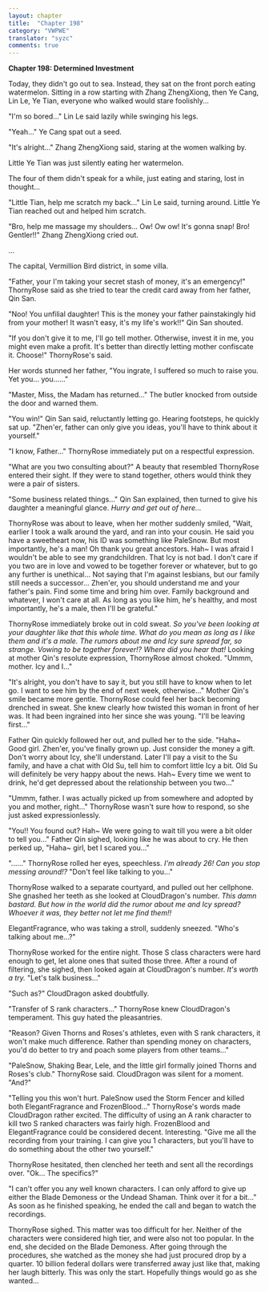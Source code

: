 ```yaml
---
layout: chapter
title:  "Chapter 198"
category: "VWPWE"
translator: "syzc"
comments: true
---
```


**Chapter 198: Determined Investment**

Today, they didn't go out to sea. Instead, they sat on the front porch eating watermelon. Sitting in a row starting with Zhang ZhengXiong, then Ye Cang, Lin Le, Ye Tian, everyone who walked would stare foolishly...

"I'm so bored..." Lin Le said lazily while swinging his legs.

"Yeah..." Ye Cang spat out a seed.

"It's alright..." Zhang ZhengXiong said, staring at the women walking by.

Little Ye Tian was just silently eating her watermelon. 

The four of them didn't speak for a while, just eating and staring, lost in thought...

"Little Tian, help me scratch my back..." Lin Le said, turning around. Little Ye Tian reached out and helped him scratch.

"Bro, help me massage my shoulders... Ow! Ow ow! It's gonna snap! Bro! Gentler!!" Zhang ZhengXiong cried out.

...

The capital, Vermillion Bird district, in some villa.

"Father, your I'm taking your secret stash of money, it's an emergency!" ThornyRose said as she tried to tear the credit card away from her father, Qin San.

"Noo! You unfilial daughter! This is the money your father painstakingly hid from your mother! It wasn't easy, it's my life's work!!" Qin San shouted.

"If you don't give it to me, I'll go tell mother. Otherwise, invest it in me, you might even make a profit. It's better than directly letting mother confiscate it. Choose!" ThornyRose's said.

Her words stunned her father, "You ingrate, I suffered so much to raise you. Yet you... you......"

"Master, Miss, the Madam has returned..." The butler knocked from outside the door and warned them.

"You win!" Qin San said, reluctantly letting go. Hearing footsteps, he quickly sat up. "Zhen'er, father can only give you ideas, you'll have to think about it yourself."

"I know, Father..." ThornyRose immediately put on a respectful expression.

"What are you two consulting about?" A beauty that resembled ThornyRose entered their sight. If they were to stand together, others would think they were a pair of sisters.

"Some business related things..." Qin San explained, then turned to give his daughter a meaningful glance. *Hurry and get out of here...*

ThornyRose was about to leave, when her mother suddenly smiled, "Wait, earlier I took a walk around the yard, and ran into your cousin. He said you have a sweetheart now, his ID was something like PaleSnow. But most importantly, he's a man! Oh thank you great ancestors. Hah~ I was afraid I wouldn't be able to see my grandchildren. That Icy is not bad. I don't care if you two are in love and vowed to be together forever or whatever, but to go any further is unethical... Not saying that I'm against lesbians, but our family still needs a successor... Zhen'er, you should understand me and your father's pain. Find some time and bring him over. Family background and whatever, I won't care at all. As long as you like him, he's healthy, and most importantly, he's a male, then I'll be grateful."

ThornyRose immediately broke out in cold sweat. *So you've been looking at your daughter like that this whole time. What do you mean as long as I like them and it's a male. The rumors about me and Icy sure spread far, so strange. Vowing to be together forever!? Where did you hear that!* Looking at mother Qin's resolute expression, ThornyRose almost choked. "Ummm, mother. Icy and I..."

"It's alright, you don't have to say it, but you still have to know when to let go. I want to see him by the end of next week, otherwise..." Mother Qin's smile became more gentle. ThornyRose could feel her back becoming drenched in sweat. She knew clearly how twisted this woman in front of her was. It had been ingrained into her since she was young. "I'll be leaving first..."

Father Qin quickly followed her out, and pulled her to the side. "Haha~ Good girl. Zhen'er, you've finally grown up. Just consider the money a gift. Don't worry about Icy, she'll understand. Later I'll pay a visit to the Su family, and have a chat with Old Su, tell him to comfort little Icy a bit. Old Su will definitely be very happy about the news. Hah~ Every time we went to drink, he'd get depressed about the relationship between you two..."

"Ummm, father. I was actually picked up from somewhere and adopted by you and mother, right..." ThornyRose wasn't sure how to respond, so she just asked expressionlessly. 

"You!! You found out? Hah~ We were going to wait till you were a bit older to tell you..." Father Qin sighed, looking like he was about to cry. He then perked up, "Haha~ girl, bet I scared you..."

"......" ThornyRose rolled her eyes, speechless. *I'm already 26! Can you stop messing around!?* "Don't feel like talking to you..."

ThornyRose walked to a separate courtyard, and pulled out her cellphone. She gnashed her teeth as she looked at CloudDragon's number. *This damn bastard. But how in the world did the rumor about me and Icy spread? Whoever it was, they better not let me find them!!*

ElegantFragrance, who was taking a stroll, suddenly sneezed. "Who's talking about me...?"

ThornyRose worked for the entire night. Those S class characters were hard enough to get, let alone ones that suited those three. After a round of filtering, she sighed, then looked again at CloudDragon's number. *It's worth a try.* "Let's talk business..."

"Such as?" CloudDragon asked doubtfully.

"Transfer of S rank characters..." ThornyRose knew CloudDragon's temperament. This guy hated the pleasantries.

"Reason? Given Thorns and Roses's athletes, even with S rank characters, it won't make much difference. Rather than spending money on characters, you'd do better to try and poach some players from other teams..."

"PaleSnow, Shaking Bear, Lele, and the little girl formally joined Thorns and Roses's club." ThornyRose said. CloudDragon was silent for a moment. "And?"

"Telling you this won't hurt. PaleSnow used the Storm Fencer and killed both ElegantFragrance and FrozenBlood..." ThornyRose's words made CloudDragon rather excited. The difficulty of using an A rank character to kill two S ranked characters was fairly high. FrozenBlood and ElegantFragrance could be considered decent. Interesting. "Give me all the recording from your training. I can give you 1 characters, but you'll have to do something about the other two yourself."

ThornyRose hesitated, then clenched her teeth and sent all the recordings over. "Ok... The specifics?"

"I can't offer you any well known characters. I can only afford to give up either the Blade Demoness or the Undead Shaman. Think over it for a bit..." As soon as he finished speaking, he ended the call and began to watch the recordings.

ThornyRose sighed. This matter was too difficult for her. Neither of the characters were considered high tier, and were also not too popular. In the end, she decided on the Blade Demoness. After going through the procedures, she watched as the money she had just procured drop by a quarter. 10 billion federal dollars were transferred away just like that, making her laugh bitterly. This was only the start. Hopefully things would go as she wanted...
